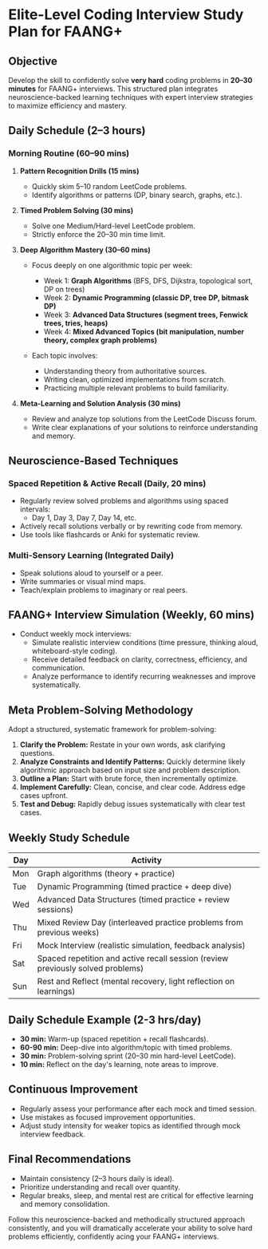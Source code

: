 # Elite-Level Coding Interview Study Plan for FAANG+

## Objective
Develop the skill to confidently solve **very hard** coding problems in **20–30 minutes** for FAANG+ interviews. This structured plan integrates neuroscience-backed learning techniques with expert interview strategies to maximize efficiency and mastery.

## Daily Schedule (2–3 hours)

### Morning Routine (60–90 mins)
1. **Pattern Recognition Drills (15 mins)**
    - Quickly skim 5–10 random LeetCode problems.
    - Identify algorithms or patterns (DP, binary search, graphs, etc.).

2. **Timed Problem Solving (30 mins)**
    - Solve one Medium/Hard-level LeetCode problem.
    - Strictly enforce the 20–30 min time limit.

3. **Deep Algorithm Mastery (30–60 mins)**
    - Focus deeply on one algorithmic topic per week:
        - Week 1: **Graph Algorithms** (BFS, DFS, Dijkstra, topological sort, DP on trees)
        - Week 2: **Dynamic Programming (classic DP, tree DP, bitmask DP)**
        - Week 3: **Advanced Data Structures (segment trees, Fenwick trees, tries, heaps)**
        - Week 4: **Mixed Advanced Topics (bit manipulation, number theory, complex graph problems)**

    - Each topic involves:
        - Understanding theory from authoritative sources.
        - Writing clean, optimized implementations from scratch.
        - Practicing multiple relevant problems to build familiarity.

3. **Meta-Learning and Solution Analysis (30 mins)**
    - Review and analyze top solutions from the LeetCode Discuss forum.
    - Write clear explanations of your solutions to reinforce understanding and memory.

## Neuroscience-Based Techniques
### Spaced Repetition & Active Recall (Daily, 20 mins)
- Regularly review solved problems and algorithms using spaced intervals:
    - Day 1, Day 3, Day 7, Day 14, etc.
- Actively recall solutions verbally or by rewriting code from memory.
- Use tools like flashcards or Anki for systematic review.

### Multi-Sensory Learning (Integrated Daily)
- Speak solutions aloud to yourself or a peer.
- Write summaries or visual mind maps.
- Teach/explain problems to imaginary or real peers.

## FAANG+ Interview Simulation (Weekly, 60 mins)
- Conduct weekly mock interviews:
    - Simulate realistic interview conditions (time pressure, thinking aloud, whiteboard-style coding).
    - Receive detailed feedback on clarity, correctness, efficiency, and communication.
    - Analyze performance to identify recurring weaknesses and improve systematically.

## Meta Problem-Solving Methodology
Adopt a structured, systematic framework for problem-solving:
1. **Clarify the Problem:** Restate in your own words, ask clarifying questions.
2. **Analyze Constraints and Identify Patterns:** Quickly determine likely algorithmic approach based on input size and problem description.
3. **Outline a Plan:** Start with brute force, then incrementally optimize.
4. **Implement Carefully:** Clean, concise, and clear code. Address edge cases upfront.
5. **Test and Debug:** Rapidly debug issues systematically with clear test cases.

## Weekly Study Schedule
| Day | Activity                                                                 |
|------|---------------------------------------------------------------------|
| Mon  | Graph algorithms (theory + practice)                                 |
| Tue  | Dynamic Programming (timed practice + deep dive)                      |
| Wed  | Advanced Data Structures (timed practice + review sessions)           |
| Thu  | Mixed Review Day (interleaved practice problems from previous weeks)  |
| Fri  | Mock Interview (realistic simulation, feedback analysis)              |
| Sat  | Spaced repetition and active recall session (review previously solved problems) |
| Sun  | Rest and Reflect (mental recovery, light reflection on learnings)     |

## Daily Schedule Example (2-3 hrs/day)
- **30 min:** Warm-up (spaced repetition + recall flashcards).
- **60-90 min:** Deep-dive into algorithm/topic with timed problems.
- **30 min:** Problem-solving sprint (20–30 min hard-level LeetCode).
- **10 min:** Reflect on the day's learning, note areas to improve.

## Continuous Improvement
- Regularly assess your performance after each mock and timed session.
- Use mistakes as focused improvement opportunities.
- Adjust study intensity for weaker topics as identified through mock interview feedback.

## Final Recommendations
- Maintain consistency (2–3 hours daily is ideal).
- Prioritize understanding and recall over quantity.
- Regular breaks, sleep, and mental rest are critical for effective learning and memory consolidation.

Follow this neuroscience-backed and methodically structured approach consistently, and you will dramatically accelerate your ability to solve hard problems efficiently, confidently acing your FAANG+ interviews.

